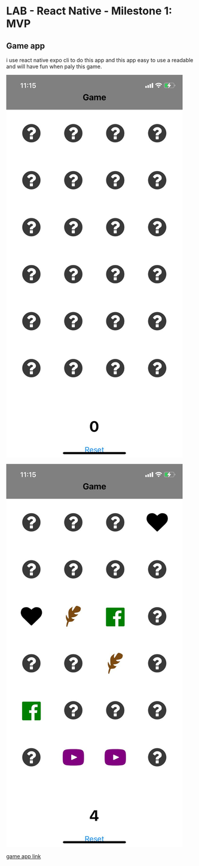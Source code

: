 # LAB - React Native - Milestone 1: MVP


## Game app 

i use react native expo cli to do this app and this app easy to use a readable and will have fun when paly this game.

![image](./assets/image1.jpeg)

![image](./assets/image2.jpeg)

[game app link](https://expo.dev/@leenahmad/game-app)